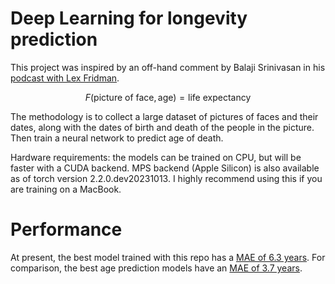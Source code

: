# Deep Learning for longevity prediction
This project was inspired by an off-hand comment by Balaji Srinivasan in his
[podcast with Lex
Fridman](https://www.youtube.com/watch?v=VeH7qKZr0WI&ab_channel=LexFridman).

$$ F(\text{picture of face}, \text{age}) = \text{life expectancy} $$

The methodology is to collect a large dataset of pictures of faces and their dates, along with the dates of birth and death of the people in the picture. Then train a neural network to predict age of death.

Hardware requirements: the models can be trained on CPU, but will be faster with a CUDA backend. MPS backend (Apple Silicon) is also available as of torch version 2.2.0.dev20231013. I highly recommend using this if you are training on a MacBook.

# Performance
At present, the best model trained with this repo has a <u>MAE of 6.3 years</u>. For comparison, the best age prediction models have an [MAE of 3.7 years](https://paperswithcode.com/sota/age-estimation-on-utkface).
